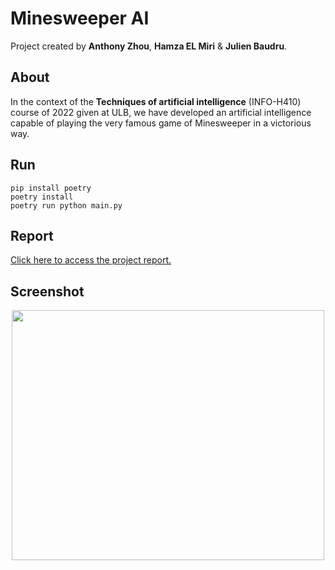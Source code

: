 # Minesweeper AI
Project created by **Anthony Zhou**, **Hamza EL Miri** \& **Julien Baudru**.

## About
In the context of the **Techniques of artificial intelligence** (INFO-H410) course of 2022 given at ULB, we have developed an artificial intelligence capable of playing the very famous game of Minesweeper in a victorious way.

## Run
`pip install poetry` <br>
`poetry install` <br>
`poetry run python main.py`

## Report
[Click here to access the project report.](https://www.overleaf.com/2571728687wmdkdjgyndzs)

## Screenshot
<p align="center">
  <img
    width="500"
    height="400"
    src="https://raw.githubusercontent.com/jbaudru/minesweeper/main/doc/Capture.PNG?token=GHSAT0AAAAAABQ2G5U3YKORPGEIFRO6F4IGYTGTRZQ"
  >
</p>
